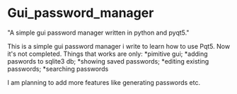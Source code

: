 # Gui_password_manager
"A simple gui password manager written in python and pyqt5."

This is a simple gui password manager i write to learn how to use Pqt5.
Now it's not completed. Things that works are only:
*pimitive gui;
*adding paswords to sqlite3 db;
*showing saved passwords;
*editing existing passwords;
*searching passwords

I am planning to add more features like generating passwords etc.
